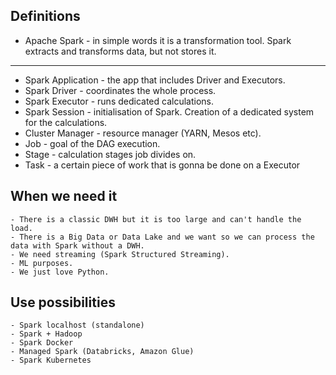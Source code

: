 ## Definitions
* Apache Spark - in simple words it is a transformation tool. Spark extracts and transforms data, but not stores it.
-------------
* Spark Application - the app that includes Driver and Executors.
* Spark Driver - coordinates the whole process.
* Spark Executor - runs dedicated calculations.
* Spark Session - initialisation of Spark. Creation of a dedicated system for the calculations.
* Cluster Manager - resource manager (YARN, Mesos etc).
* Job - goal of the DAG execution.
* Stage - calculation stages job divides on.
* Task - a certain piece of work that is gonna be done on a Executor

## When we need it
    - There is a classic DWH but it is too large and can't handle the load.
    - There is a Big Data or Data Lake and we want so we can process the data with Spark without a DWH.
    - We need streaming (Spark Structured Streaming).
    - ML purposes.
    - We just love Python.

## Use possibilities
    - Spark localhost (standalone)
    - Spark + Hadoop
    - Spark Docker
    - Managed Spark (Databricks, Amazon Glue)
    - Spark Kubernetes
